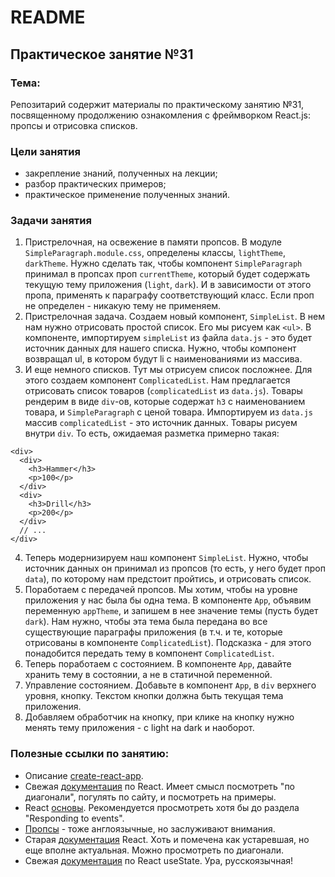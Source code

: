 # README

## Практическое занятие №31

### Тема:

Репозитарий содержит материалы по практическому занятию №31, посвященному продолжению ознакомления с фреймворком React.js: пропсы и отрисовка списков.

### Цели занятия
- закрепление знаний, полученных на лекции;
- разбор практических примеров;
- практическое применение полученных знаний.

### Задачи занятия
1. Пристрелочная, на освежение в памяти пропсов. В модуле `SimpleParagraph.module.css`, определены классы, `lightTheme`, `darkTheme`. Нужно сделать так, чтобы компонент `SimpleParagraph` принимал в пропсах проп `currentTheme`, который будет содержать текущую тему приложения (`light`, `dark`). И в зависимости от этого пропа, применять к параграфу соответствующий класс. Если проп не определен - никакую тему не применяем.
2. Пристрелочная задача. Создаем новый компонент, `SimpleList`. В нем нам нужно отрисовать простой список. Его мы рисуем как `<ul>`. В компоненте, импортируем `simpleList` из файла `data.js` - это будет источник данных для нашего списка. Нужно, чтобы компонент возвращал ul, в котором будут li с наименованиями из массива.
3. И еще немного списков. Тут мы отрисуем список посложнее. Для этого создаем компонент `ComplicatedList`. Нам предлагается отрисовать список товаров (`complicatedList` из `data.js`). Товары рендерим в виде `div`-ов, которые содержат `h3` с наименованием товара, и `SimpleParagraph` с ценой товара. Импортируем из `data.js` массив `complicatedList` - это источник данных. Товары рисуем внутри `div`. То есть, ожидаемая разметка примерно такая:
```
<div>
  <div>
    <h3>Hammer</h3>
    <p>100</p>
  </div>
  <div>
    <h3>Drill</h3>
    <p>200</p>
  </div>
  // ...
</div>
```
4. Теперь модернизируем наш компонент `SimpleList`. Нужно, чтобы источник данных он принимал из пропсов (то есть, у него будет проп `data`), по которому нам предстоит пройтись, и отрисовать список.
5. Поработаем с передачей пропсов. Мы хотим, чтобы на уровне приложения у нас была бы одна тема. В компоненте `App`, объявим переменную `appTheme`, и запишем в нее значение темы (пусть будет `dark`). Нам нужно, чтобы эта тема была передана во все существующие параграфы приложения (в т.ч. и те, которые отрисованы в компоненте `ComplicatedList`). Подсказка - для этого понадобится передать тему в компонент `ComplicatedList`.
6. Теперь поработаем с состоянием. В компоненте `App`, давайте хранить тему в состоянии, а не в статичной переменной.
7. Управление состоянием. Добавьте в компонент `App`, в `div` верхнего уровня, кнопку. Текстом кнопки должна быть текущая тема приложения.
8. Добавляем обработчик на кнопку, при клике на кнопку нужно менять тему приложения - с light на dark и наоборот.


### Полезные ссылки по занятию:
 - Описание [create-react-app](https://create-react-app.dev/).
 - Свежая [документация](https://react.dev/) по React. Имеет смысл посмотреть "по диагонали", погулять по сайту, и посмотреть на примеры.
 - React [основы](https://react.dev/learn). Рекомендуется просмотреть хотя бы до раздела "Responding to events".
 - [Пропсы](https://www.w3schools.com/react/react_props.asp) - тоже англоязычные, но заслуживают внимания.
 - Старая [документация](https://legacy.reactjs.org/docs/components-and-props.html) React. Хоть и помечена как устаревшая, но еще вполне актуальная. Можно просмотреть по диагонали.
 - Свежая [документация](https://reactdev.ru/reference/useState/) по React useState. Ура, русскоязычная!